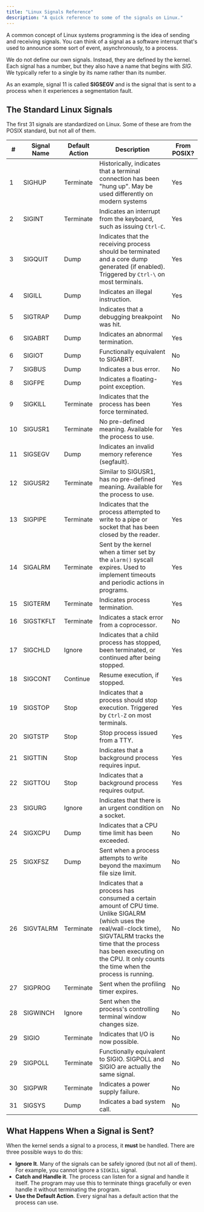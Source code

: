 ```yaml
---
title: "Linux Signals Reference"
description: "A quick reference to some of the signals on Linux."
---
```


A common concept of Linux systems programming is the idea of sending and receiving signals. You can think of a signal as a software interrupt that's used to announce some sort of event, asynchronously, to a process.

We do not define our own signals. Instead, they are defined by the kernel. Each signal has a number, but they also have a name that begins with *SIG*. We typically refer to a single by its name rather than its number. 

As an example, signal 11 is called **SIGSEGV** and is the signal that is sent to a process when it experiences a segmentation fault.

## The Standard Linux Signals

The first 31 signals are standardized on Linux. Some of these are from the POSIX standard, but not all of them.

<table class="table table-bordered">
    <thead>
        <tr>
            <th scope="col">#</td>
            <th scope="col">Signal Name</th>
            <th scope="col">Default Action</th>
            <th scope="col">Description</th>
            <th scope="col">From POSIX?</th>
        </tr>
    </thead>
    <tbody>
        <tr>
            <td>1</td>
            <td>SIGHUP</td>
            <td>Terminate</td>
            <td>Historically, indicates that a terminal connection has been "hung up". May be used differently on modern systems</td>
            <td>Yes</td>
        </tr>
        <tr>
            <td>2</td>
            <td>SIGINT</td>
            <td>Terminate</td>
            <td>Indicates an interrupt from the keyboard, such as issuing <code>Ctrl-C</code>.</td>
            <td>Yes</td>
        </tr>
        <tr>
            <td>3</td>
            <td>SIGQUIT</td>
            <td>Dump</td>
            <td>Indicates that the receiving process should be terminated and a core dump generated (if enabled). Triggered by <code>Ctrl-\</code> on most terminals.</td>
            <td>Yes</td>
        </tr>
        <tr>
            <td>4</td>
            <td>SIGILL</td>
            <td>Dump</td>
            <td>Indicates an illegal instruction.</td>
            <td>Yes</td>
        </tr>
        <tr>
            <td>5</td>
            <td>SIGTRAP</td>
            <td>Dump</td>
            <td>Indicates that a debugging breakpoint was hit.</td>
            <td>No</td>
        </tr>
        <tr>
            <td>6</td>
            <td>SIGABRT</td>
            <td>Dump</td>
            <td>Indicates an abnormal termination.</td>
            <td>Yes</td>
        </tr>
        <tr>
            <td>6</td>
            <td>SIGIOT</td>
            <td>Dump</td>
            <td>Functionally equivalent to SIGABRT.</td>
            <td>No</td>
        </tr>
        <tr>
            <td>7</td>
            <td>SIGBUS</td>
            <td>Dump</td>
            <td>Indicates a bus error.</td>
            <td>No</td>
        </tr>
        <tr>
            <td>8</td>
            <td>SIGFPE</td>
            <td>Dump</td>
            <td>Indicates a floating-point exception.</td>
            <td>Yes</td>
        </tr>
        <tr>
            <td>9</td>
            <td>SIGKILL</td>
            <td>Terminate</td>
            <td>Indicates that the process has been force terminated.</td>
            <td>Yes</td>
        </tr>
        <tr>
            <td>10</td>
            <td>SIGUSR1</td>
            <td>Terminate</td>
            <td>No pre-defined meaning. Available for the process to use.</td>
            <td>Yes</td>
        </tr>
        <tr>
            <td>11</td>
            <td>SIGSEGV</td>
            <td>Dump</td>
            <td>Indicates an invalid memory reference (segfault).</td>
            <td>Yes</td>
        </tr>
        <tr>
            <td>12</td>
            <td>SIGUSR2</td>
            <td>Terminate</td>
            <td>Similar to SIGUSR1, has no pre-defined meaning. Available for the process to use.</td>
            <td>Yes</td>
        </tr>
        <tr>
            <td>13</td>
            <td>SIGPIPE</td>
            <td>Terminate</td>
            <td>Indicates that the process attempted to write to a pipe or socket that has been closed by the reader.</td>
            <td>Yes</td>
        </tr>
        <tr>
            <td>14</td>
            <td>SIGALRM</td>
            <td>Terminate</td>
            <td>Sent by the kernel when a timer set by the <code>alarm()</code> syscall expires. Used to implement timeouts and periodic actions in programs.</td>
            <td>Yes</td>
        </tr>
        <tr>
            <td>15</td>
            <td>SIGTERM</td>
            <td>Terminate</td>
            <td>Indicates process termination.</td>
            <td>Yes</td>
        </tr>
        <tr>
            <td>16</td>
            <td>SIGSTKFLT</td>
            <td>Terminate</td>
            <td>Indicates a stack error from a coprocessor.</td>
            <td>No</td>
        </tr>
        <tr>
            <td>17</td>
            <td>SIGCHLD</td>
            <td>Ignore</td>
            <td>Indicates that a child process has stopped, been terminated, or continued after being stopped.</td>
            <td>Yes</td>
        </tr>
        <tr>
            <td>18</td>
            <td>SIGCONT</td>
            <td>Continue</td>
            <td>Resume execution, if stopped.</td>
            <td>Yes</td>
        </tr>
        <tr>
            <td>19</td>
            <td>SIGSTOP</td>
            <td>Stop</td>
            <td>Indicates that a process should stop execution. Triggered by <code>Ctrl-Z</code> on most terminals.</td>
            <td>Yes</td>
        </tr>
        <tr>
            <td>20</td>
            <td>SIGTSTP</td>
            <td>Stop</td>
            <td>Stop process issued from a TTY.</td>
            <td>Yes</td>
        </tr>
        <tr>
            <td>21</td>
            <td>SIGTTIN</td>
            <td>Stop</td>
            <td>Indicates that a background process requires input.</td>
            <td>Yes</td>
        </tr>
        <tr>
            <td>22</td>
            <td>SIGTTOU</td>
            <td>Stop</td>
            <td>Indicates that a background process requires output.</td>
            <td>Yes</td>
        </tr>
        <tr>
            <td>23</td>
            <td>SIGURG</td>
            <td>Ignore</td>
            <td>Indicates that there is an urgent condition on a socket.</td>
            <td>No</td>
        </tr>
        <tr>
            <td>24</td>
            <td>SIGXCPU</td>
            <td>Dump</td>
            <td>Indicates that a CPU time limit has been exceeded.</td>
            <td>No</td>
        </tr>
        <tr>
            <td>25</td>
            <td>SIGXFSZ</td>
            <td>Dump</td>
            <td>Sent when a process attempts to write beyond the maximum file size limit.</td>
            <td>No</td>
        </tr>
        <tr>
            <td>26</td>
            <td>SIGVTALRM</td>
            <td>Terminate</td>
            <td>Indicates that a process has consumed a certain amount of CPU time. Unlike SIGALRM (which uses the real/wall-clock time), SIGVTALRM tracks the time that the process has been executing on the CPU. It only counts the time when the process is running.</td>
            <td>No</td>
        </tr>
        <tr>
            <td>27</td>
            <td>SIGPROG</td>
            <td>Terminate</td>
            <td>Sent when the profiling timer expires.</td>
            <td>No</td>
        </tr>
        <tr>
            <td>28</td>
            <td>SIGWINCH</td>
            <td>Ignore</td>
            <td>Sent when the process's controlling terminal window changes size.</td>
            <td>No</td>
        </tr>
        <tr>
            <td>29</td>
            <td>SIGIO</td>
            <td>Terminate</td>
            <td>Indicates that I/O is now possible.</td>
            <td>No</td>
        </tr>
        <tr>
            <td>29</td>
            <td>SIGPOLL</td>
            <td>Terminate</td>
            <td>Functionally equivalent to SIGIO. SIGPOLL and SIGIO are actually the same signal.</td>
            <td>No</td>
        </tr>
        <tr>
            <td>30</td>
            <td>SIGPWR</td>
            <td>Terminate</td>
            <td>Indicates a power supply failure.</td>
            <td>No</td>
        </tr>
        <tr>
            <td>31</td>
            <td>SIGSYS</td>
            <td>Dump</td>
            <td>Indicates a bad system call.</td>
            <td>No</td>
        </tr>
    </tbody>
</table>

## What Happens When a Signal is Sent?

When the kernel sends a signal to a process, it **must** be handled. There are three possible ways to do this:

- **Ignore It**. Many of the signals can be safely ignored (but not all of them). For example, you cannot ignore a `SIGKILL` signal.
- **Catch and Handle it**. The process can listen for a signal and handle it itself. The program may use this to terminate things gracefully or even handle it without terminating the program.
- **Use the Default Action**. Every signal has a default action that the process can use.